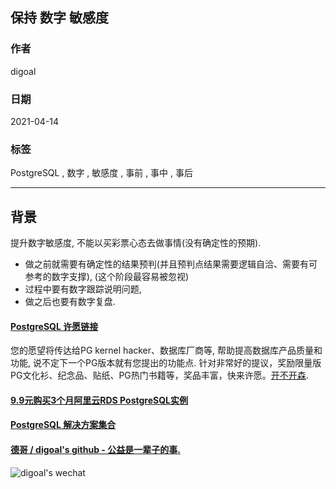 ## 保持 数字 敏感度    
            
### 作者            
digoal            
            
### 日期            
2021-04-14             
            
### 标签            
PostgreSQL , 数字 , 敏感度 , 事前 , 事中 , 事后     
            
----            
            
## 背景            
      
提升数字敏感度, 不能以买彩票心态去做事情(没有确定性的预期).     
    
- 做之前就需要有确定性的结果预判(并且预判点结果需要逻辑自洽、需要有可参考的数字支撑), (这个阶段最容易被忽视)     
- 过程中要有数字跟踪说明问题,     
- 做之后也要有数字复盘.     
    
    
  
#### [PostgreSQL 许愿链接](https://github.com/digoal/blog/issues/76 "269ac3d1c492e938c0191101c7238216")
您的愿望将传达给PG kernel hacker、数据库厂商等, 帮助提高数据库产品质量和功能, 说不定下一个PG版本就有您提出的功能点. 针对非常好的提议，奖励限量版PG文化衫、纪念品、贴纸、PG热门书籍等，奖品丰富，快来许愿。[开不开森](https://github.com/digoal/blog/issues/76 "269ac3d1c492e938c0191101c7238216").  
  
  
#### [9.9元购买3个月阿里云RDS PostgreSQL实例](https://www.aliyun.com/database/postgresqlactivity "57258f76c37864c6e6d23383d05714ea")
  
  
#### [PostgreSQL 解决方案集合](https://yq.aliyun.com/topic/118 "40cff096e9ed7122c512b35d8561d9c8")
  
  
#### [德哥 / digoal's github - 公益是一辈子的事.](https://github.com/digoal/blog/blob/master/README.md "22709685feb7cab07d30f30387f0a9ae")
  
  
![digoal's wechat](../pic/digoal_weixin.jpg "f7ad92eeba24523fd47a6e1a0e691b59")
  
